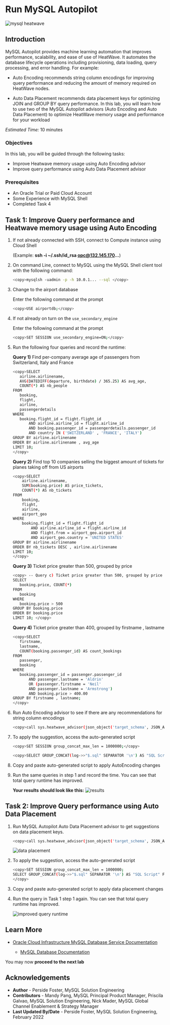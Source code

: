 # Run MySQL Autopilot

![mysql heatwave](./images/mysql-heatwave-logo.jpg "mysql heatwave")


## Introduction

MySQL Autopilot provides machine learning automation that improves performance, scalability, and ease of use of HeatWave. It automates the database lifecycle operations including provisioning, data loading, query processing, and error handling. For example:

- Auto Encoding recommends string column encodings for improving query performance and reducing the amount of memory required on HeatWave nodes.

- Auto Data Placement recommends data placement keys for optimizing JOIN and GROUP BY query performance.
In this lab, you will learn how to use two of the MySQL Autopilot advisors (Auto Encoding and Auto Data Placement) to optimize HeatWave memory usage and performance for your workload

_Estimated Time:_ 10 minutes

[//]:   [](youtube:aC2R0qI1Dx8)

### Objectives

In this lab, you will be guided through the following tasks:

- Improve Heatwave memory usage using Auto Encoding advisor
- Improve query performance using Auto Data Placement advisor

### Prerequisites

- An Oracle Trial or Paid Cloud Account
- Some Experience with MySQL Shell
- Completed Task 4

## Task 1: Improve Query performance and Heatwave memory usage using Auto Encoding

1. If not already connected with SSH, connect to Compute instance using Cloud Shell

    (Example: **ssh -i ~/.ssh/id_rsa opc@132.145.170...**)

2. On command Line, connect to MySQL using the MySQL Shell client tool with the following command:

     ```bash
    <copy>mysqlsh -uadmin -p -h 10.0.1... --sql </copy>
    ```

3. Change to the airport database   

    Enter the following command at the prompt

    ```bash
    <copy>USE airportdb;</copy>
    ```

4. If not already on turn on  the `use_secondary_engine`

    Enter the following command at the prompt

    ```bash
    <copy>SET SESSION use_secondary_engine=ON;</copy>
    ```

5. Run the following four queries and record the runtime:

    **Query 1)** Find per-company average age of passengers from Switzerland, Italy and France

     ```bash
    <copy>SELECT
        airline.airlinename,
        AVG(DATEDIFF(departure, birthdate) / 365.25) AS avg_age,
        COUNT(*) AS nb_people
    FROM
        booking,
        flight,
        airline,
        passengerdetails
    WHERE
        booking.flight_id = flight.flight_id
            AND airline.airline_id = flight.airline_id
            AND booking.passenger_id = passengerdetails.passenger_id
            AND country IN ('SWITZERLAND' , 'FRANCE', 'ITALY')
    GROUP BY airline.airlinename
    ORDER BY airline.airlinename , avg_age
    LIMIT 10;
    </copy>
    ```

    **Query 2)** Find top 10 companies selling the biggest amount of tickets for planes taking off from US airports

    ```bash
    <copy>SELECT
        airline.airlinename,
        SUM(booking.price) AS price_tickets,
        COUNT(*) AS nb_tickets
    FROM
        booking,
        flight,
        airline,
        airport_geo
    WHERE
        booking.flight_id = flight.flight_id
            AND airline.airline_id = flight.airline_id
            AND flight.from = airport_geo.airport_id
            AND airport_geo.country = 'UNITED STATES'
    GROUP BY airline.airlinename
    ORDER BY nb_tickets DESC , airline.airlinename
    LIMIT 10;
    </copy>
    ```

    **Query 3)** Ticket price greater than 500, grouped by price

     ```bash
    <copy> -- Query c) Ticket price greater than 500, grouped by price
    SELECT
        booking.price, COUNT(*)
    FROM
        booking
    WHERE
        booking.price > 500
    GROUP BY booking.price
    ORDER BY booking.price
    LIMIT 10; </copy>
    ```

    **Query 4)** Ticket price greater than 400, grouped by firstname , lastname

     ```bash
    <copy>SELECT
        firstname,
        lastname,
        COUNT(booking.passenger_id) AS count_bookings
    FROM
        passenger,
        booking
    WHERE
        booking.passenger_id = passenger.passenger_id
            AND passenger.lastname = 'Aldrin'
            OR (passenger.firstname = 'Neil'
            AND passenger.lastname = 'Armstrong')
            AND booking.price > 400.00
    GROUP BY firstname , lastname;
    </copy>
    ```

6. Run Auto Encoding advisor to see if there are any recommendations for string column encodings

     ```bash
    <copy>call sys.heatwave_advisor(json_object('target_schema', JSON_ARRAY('airportdb'), 'auto_enc', json_object('mode', 'recommend') ));</copy>
    ```

7. To apply the suggestion, access the auto-generated script

     ```bash
    <copy>SET SESSION group_concat_max_len = 1000000;</copy>
    ```

     ```bash
    <copy>SELECT GROUP_CONCAT(log->>"$.sql" SEPARATOR '\n') AS "SQL Script" FROM sys.heatwave_advisor_report WHERE type = "sql" ORDER BY id;</copy>
    ```

8. Copy and paste auto-generated script to apply AutoEncoding changes

9. Run the same queries in step 1 and record the time. You can see that total query runtime has improved.

    **Your results should look like this:**
    ![results](./images/pilot01.png "results ")

## Task 2: Improve Query performance using Auto Data Placement

1. Run MySQL Autopilot Auto Data Placement advisor to get suggestions on data placement keys.

    ```bash
    <copy>call sys.heatwave_advisor(json_object('target_schema', JSON_ARRAY('airportdb'), 'auto_dp', json_object('benefit_threshold',0) ));</copy>
    ```

    ![data placement](./images/pilot02.png "data placement")


2. To apply the suggestion, access the auto-generated script

     ```bash
    <copy>SET SESSION group_concat_max_len = 1000000;
    SELECT GROUP_CONCAT(log->>"$.sql" SEPARATOR '\n') AS "SQL Script" FROM sys.heatwave_advisor_report WHERE type = "sql" ORDER BY id;
    </copy>
    ```

3. Copy and paste auto-generated script to apply data placement changes

4. Run the query in Task 1 step 1 again. You can see that total query runtime has improved.

    ![improved query runtime](./images/pilot03.png "improved query runtime  ")

## Learn More

- [Oracle Cloud Infrastructure MySQL Database Service Documentation ](https://docs.cloud.oracle.com/en-us/iaas/MySQL-database)

    - [MySQL Database Documentation](https://www.MySQL.com)

You may now **proceed to the next lab**

## Acknowledgements

- **Author** - Perside Foster, MySQL Solution Engineering
- **Contributors** - Mandy Pang, MySQL Principal Product Manager,  Priscila Galvao, MySQL Solution Engineering, Nick Mader, MySQL Global Channel Enablement & Strategy Manager
- **Last Updated By/Date** - Perside Foster, MySQL Solution Engineering, February 2022
